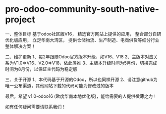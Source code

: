 # pro-odoo-community-south-native-project

一、整体目标
基于odoo社区版V16，
精选官方网站上提供的应用，
整合部分自研优化版应用，
立足华南大湾区，
提供仓储物流、生产制造、电商供货等细分行业整体解决方案！

二、维护更新
1、每2年跟随Odoo官方版本升级，如V16、V18
2、主版本对应关系为V1.0=>V16、V2.0=>V18，依此类推
3、主版本升级时间为5月份，切换完成时间为8月份，以保证主代码为稳定版

三、关于开源
1、本代码基于开源的Odoo，所以也同样开源
2、请注意github为唯一公布渠道，其他网站下载的代码可能为修改过的版本

最后，希望 v1.0-odoo16 (欧度华南本地优化版)，能给需要的人提供微薄之力！

如有任何疑问需要请联系我们！
